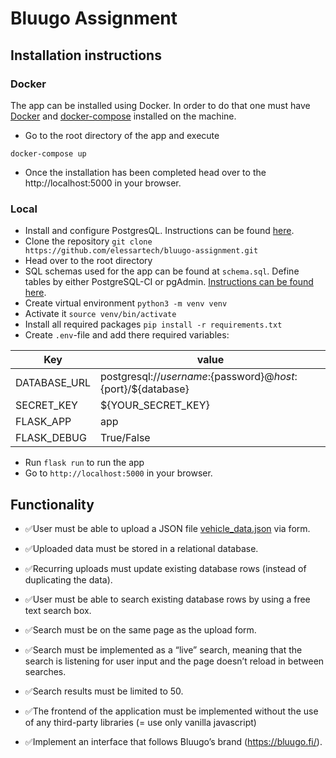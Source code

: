 # Bluugo Assignment

## Installation instructions

### Docker 

The app can be installed using Docker. In order to do that one must have [Docker]('https://docs.docker.com/get-docker/') and [docker-compose]('https://docs.docker.com/compose/install/') installed on the machine. 
- Go to the root directory of the app and execute
```
docker-compose up
```
- Once the installation has been completed head over to the http://localhost:5000 in your browser. 


### Local

- Install and configure PostgresQL. Instructions can be found [here]('https://www.postgresql.org/download/').
- Clone the repository `git clone https://github.com/elessartech/bluugo-assignment.git`
- Head over to the root directory
- SQL schemas used for the app can be found at `schema.sql`. Define tables by either PostgreSQL-CI or pgAdmin. [Instructions can be found here]('https://www.javatpoint.com/postgresql-create-table').
- Create virtual environment `python3 -m venv venv`
- Activate it `source venv/bin/activate` 
- Install all required packages `pip install -r requirements.txt`
- Create `.env`-file and add there required variables:

| Key | value |
| ------ | ------ |
| DATABASE_URL  | postgresql://${username}:${password}@${host}:${port}/${database} |
| SECRET_KEY | ${YOUR_SECRET_KEY} |
| FLASK_APP | app |
| FLASK_DEBUG | True/False |
- Run `flask run` to run the app
- Go to `http://localhost:5000` in your browser.

## Functionality 

- ✅User must be able to upload a JSON file [vehicle_data.json]('https://tracking.cloud/documents/2/vehicle_data.json) via form.

- ✅Uploaded data must be stored in a relational database. 

- ✅Recurring uploads must update existing database rows (instead of duplicating the data).

- ✅User must be able to search existing database rows by using a free text search box. 

- ✅Search must be on the same page as the upload form.

- ✅Search must be implemented as a “live” search, meaning that the search is listening for user input and the page doesn’t reload in between searches.

- ✅Search results must be limited to 50.

- ✅The frontend of the application must be implemented without the use of any third-party libraries (= use only vanilla javascript)

- ✅Implement an interface that follows Bluugo’s brand (https://bluugo.fi/).